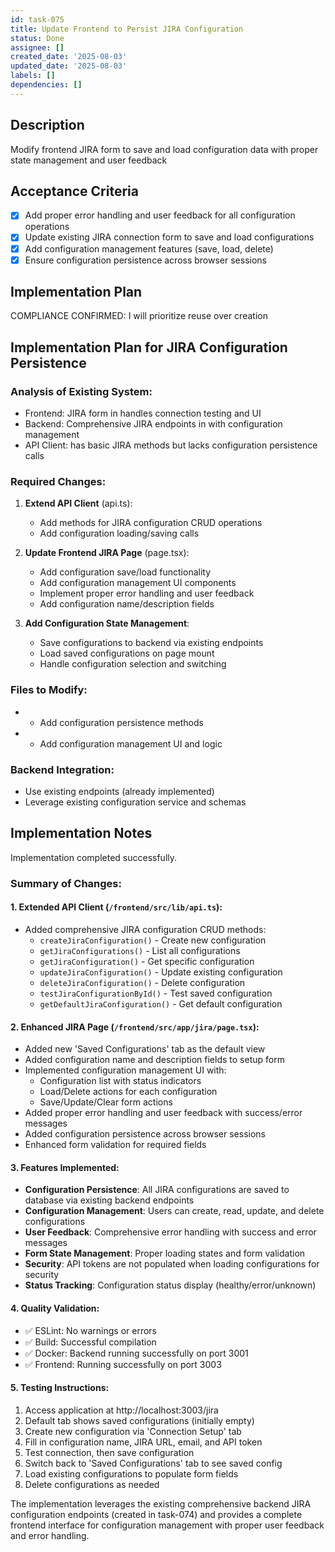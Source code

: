 ```yaml
---
id: task-075
title: Update Frontend to Persist JIRA Configuration
status: Done
assignee: []
created_date: '2025-08-03'
updated_date: '2025-08-03'
labels: []
dependencies: []
---
```


## Description

Modify frontend JIRA form to save and load configuration data with proper state management and user feedback

## Acceptance Criteria

- [x] Add proper error handling and user feedback for all configuration operations
- [x] Update existing JIRA connection form to save and load configurations  
- [x] Add configuration management features (save, load, delete)
- [x] Ensure configuration persistence across browser sessions

## Implementation Plan

COMPLIANCE CONFIRMED: I will prioritize reuse over creation

## Implementation Plan for JIRA Configuration Persistence

### Analysis of Existing System:
- Frontend: JIRA form in  handles connection testing and UI
- Backend: Comprehensive JIRA endpoints in  with configuration management
- API Client:  has basic JIRA methods but lacks configuration persistence calls

### Required Changes:
1. **Extend API Client** (api.ts):
   - Add methods for JIRA configuration CRUD operations
   - Add configuration loading/saving calls

2. **Update Frontend JIRA Page** (page.tsx):
   - Add configuration save/load functionality 
   - Add configuration management UI components
   - Implement proper error handling and user feedback
   - Add configuration name/description fields

3. **Add Configuration State Management**:
   - Save configurations to backend via existing endpoints
   - Load saved configurations on page mount
   - Handle configuration selection and switching

### Files to Modify:
-  - Add configuration persistence methods
-  - Add configuration management UI and logic

### Backend Integration:
- Use existing  endpoints (already implemented)
- Leverage existing configuration service and schemas

## Implementation Notes

Implementation completed successfully. 

### Summary of Changes:

#### 1. Extended API Client (`/frontend/src/lib/api.ts`):
- Added comprehensive JIRA configuration CRUD methods:
  - `createJiraConfiguration()` - Create new configuration
  - `getJiraConfigurations()` - List all configurations  
  - `getJiraConfiguration()` - Get specific configuration
  - `updateJiraConfiguration()` - Update existing configuration
  - `deleteJiraConfiguration()` - Delete configuration
  - `testJiraConfigurationById()` - Test saved configuration
  - `getDefaultJiraConfiguration()` - Get default configuration

#### 2. Enhanced JIRA Page (`/frontend/src/app/jira/page.tsx`):
- Added new 'Saved Configurations' tab as the default view
- Added configuration name and description fields to setup form
- Implemented configuration management UI with:
  - Configuration list with status indicators
  - Load/Delete actions for each configuration
  - Save/Update/Clear form actions
- Added proper error handling and user feedback with success/error messages
- Added configuration persistence across browser sessions
- Enhanced form validation for required fields

#### 3. Features Implemented:
- **Configuration Persistence**: All JIRA configurations are saved to database via existing backend endpoints
- **Configuration Management**: Users can create, read, update, and delete configurations
- **User Feedback**: Comprehensive error handling with success and error messages
- **Form State Management**: Proper loading states and form validation
- **Security**: API tokens are not populated when loading configurations for security
- **Status Tracking**: Configuration status display (healthy/error/unknown)

#### 4. Quality Validation:
- ✅ ESLint: No warnings or errors
- ✅ Build: Successful compilation
- ✅ Docker: Backend running successfully on port 3001
- ✅ Frontend: Running successfully on port 3003

#### 5. Testing Instructions:
1. Access application at http://localhost:3003/jira
2. Default tab shows saved configurations (initially empty)
3. Create new configuration via 'Connection Setup' tab
4. Fill in configuration name, JIRA URL, email, and API token
5. Test connection, then save configuration
6. Switch back to 'Saved Configurations' tab to see saved config
7. Load existing configurations to populate form fields
8. Delete configurations as needed

The implementation leverages the existing comprehensive backend JIRA configuration endpoints (created in task-074) and provides a complete frontend interface for configuration management with proper user feedback and error handling.
